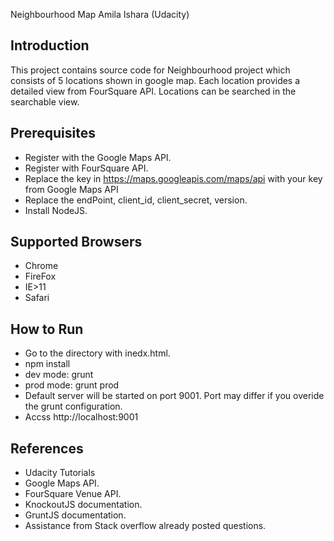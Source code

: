 Neighbourhood Map  Amila Ishara (Udacity)

## Introduction
This project contains source code for Neighbourhood project which consists of 5 locations
shown in google map. Each location provides a detailed view from FourSquare API.
Locations can be searched in the searchable view.

## Prerequisites
* Register with the Google Maps API.
* Register with FourSquare API.
* Replace the key in https://maps.googleapis.com/maps/api with your key from Google Maps API
* Replace the endPoint, client_id, client_secret, version.
* Install NodeJS.

## Supported Browsers
* Chrome
* FireFox
* IE>11
* Safari

## How to Run

* Go to the directory with inedx.html.
* npm install
* dev mode: grunt
* prod mode: grunt prod
* Default server will be started on port 9001. Port may differ if you overide the grunt           configuration.
* Accss http://localhost:9001


## References

* Udacity Tutorials
* Google Maps API.
* FourSquare Venue API.
* KnockoutJS documentation.
* GruntJS documentation.
* Assistance from Stack overflow already posted questions.